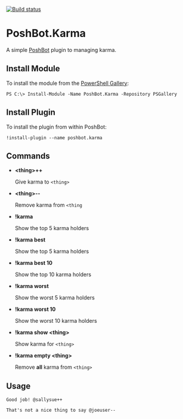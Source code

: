 [![Build status](https://ci.appveyor.com/api/projects/status/t6gwm860cyifajor?svg=true)](https://ci.appveyor.com/project/devblackops/poshbot-karma)

# PoshBot.Karma

A simple [PoshBot](https://github.com/poshbotio/PoshBot) plugin to managing karma.

## Install Module

To install the module from the [PowerShell Gallery](https://www.powershellgallery.com/):

```
PS C:\> Install-Module -Name PoshBot.Karma -Repository PSGallery
```

## Install Plugin

To install the plugin from within PoshBot:

```
!install-plugin --name poshbot.karma
```

## Commands

- **\<thing>++**

  Give karma to `<thing>`

- **\<thing>--**

  Remove karma from `<thing`

- **!karma**

  Show the top 5 karma holders

- **!karma best**

  Show the top 5 karma holders

- **!karma best 10**

  Show the top 10 karma holders

- **!karma worst**

  Show the worst 5 karma holders

- **!karma worst 10**

  Show the worst 10 karma holders

- **!karma show \<thing>**

  Show karma for `<thing>`

- **!karma empty \<thing>**

  Remove **all** karma from `<thing>`

## Usage

```
Good job! @sallysue++
```

```
That's not a nice thing to say @joeuser--
```
